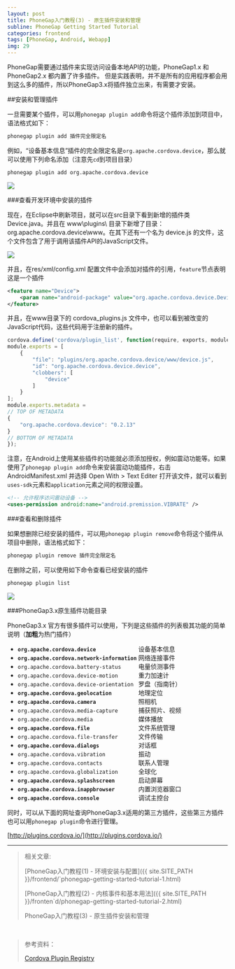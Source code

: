 ```yaml
---
layout: post
title: PhoneGap入门教程(3) - 原生插件安装和管理
subline: PhoneGap Getting Started Tutorial
categories: frontend
tags: [PhoneGap, Android, Webapp]
img: 29
---
```


PhoneGap需要通过插件来实现访问设备本地API的功能，PhoneGap1.x 和 PhoneGap2.x 都内置了许多插件。 但是实践表明，并不是所有的应用程序都会用到这么多的插件，所以PhoneGap3.x将插件独立出来，有需要才安装。

##安装和管理插件

一旦需要某个插件，可以用`phonegap plugin add`命令将这个插件添加到项目中，语法格式如下：

```html
phonegap plugin add 插件完全限定名
```

例如，“设备基本信息”插件的完全限定名是`org.apache.cordova.device`，那么就可以使用下列命名添加（注意先`cd`到项目目录）

```html
phonegap plugin add org.apache.cordova.device
```

![][img1]

###查看开发环境中安装的插件

现在，在Eclipse中刷新项目，就可以在src目录下看到新增的插件类Device.java。并且在 www\plugins\ 目录下新增了目录：org.apache.cordova.device\www。在其下还有一个名为 device.js 的文件，这个文件包含了用于调用该插件API的JavaScript文件。

![][img2]

并且，在res/xml/config.xml 配置文件中会添加对插件的引用，`feature`节点表明这是一个插件

```xml
<feature name="Device">
    <param name="android-package" value="org.apache.cordova.device.Device" />
</feature>
```

并且，在www目录下的 cordova_plugins.js 文件中，也可以看到被改变的JavaScript代码，这些代码用于注册新的插件。

```js
cordova.define('cordova/plugin_list', function(require, exports, module) {
module.exports = [
    {
        "file": "plugins/org.apache.cordova.device/www/device.js",
        "id": "org.apache.cordova.device.device",
        "clobbers": [
            "device"
        ]
    }
];
module.exports.metadata = 
// TOP OF METADATA
{
    "org.apache.cordova.device": "0.2.13"
}
// BOTTOM OF METADATA
});
```

注意，在Android上使用某些插件的功能就必须添加授权，例如震动功能等。如果使用了`phonegap plugin add`命令来安装震动功能插件，右击AndroidManifest.xml 并选择 Open With > Text Editer 打开该文件，就可以看到`uses-sdk`元素和`application`元素之间的权限设置。

```xml
<!-- 允许程序访问震动设备 -->
<uses-permission android:name="android.premission.VIBRATE" />
```

###查看和删除插件


如果想删除已经安装的插件，可以用`phonegap plugin remove`命令将这个插件从项目中删除，语法格式如下：

```html
phonegap plugin remove 插件完全限定名
```

在删除之前，可以使用如下命令查看已经安装的插件

```html
phonegap plugin list
```

![][img3]

###PhoneGap3.x原生插件功能目录

PhoneGap3.x 官方有很多插件可以使用，下列是这些插件的列表极其功能的简单说明（**加粗**为热门插件）

- **`org.apache.cordova.device             `**   设备基本信息
- **`org.apache.cordova.network-information`**   网络连接事件
- `org.apache.cordova.battery-status     `   电量侦测事件
- `org.apache.cordova.device-motion      `   重力加速计
- `org.apache.cordova.device-orientation `   罗盘（指南针）  
- **`org.apache.cordova.geolocation        `**   地理定位
- **`org.apache.cordova.camera             `**   照相机
- `org.apache.cordova.media-capture      `   捕获照片、视频 
- `org.apache.cordova.media              `   媒体播放
- **`org.apache.cordova.file               `**   文件系统管理
- `org.apache.cordova.file-transfer      `   文件传输
- **`org.apache.cordova.dialogs            `**   对话框
- `org.apache.cordova.vibration          `   振动
- `org.apache.cordova.contacts           `   联系人管理
- `org.apache.cordova.globalization      `   全球化
- **`org.apache.cordova.splashscreen       `**   启动屏幕
- **`org.apache.cordova.inappbrowser       `**   内置浏览器窗口
- **`org.apache.cordova.console            `**   调试主控台

同时，可以从下面的网址查询PhoneGap3.x适用的第三方插件，这些第三方插件也可以用`phonegap plugin`命令进行管理。

[http://plugins.cordova.io/](http://plugins.cordova.io/)



----------


> 相关文章:
>
> [PhoneGap入门教程(1) - 环境安装与配置]({{ site.SITE_PATH }}/frontend/`phonegap-getting-started-tutorial-1.html)
>
> [PhoneGap入门教程(2) - 内核事件和基本用法]({{ site.SITE_PATH }}/fronten`d/phonegap-getting-started-tutorial-2.html)
>
> PhoneGap入门教程(3) - 原生插件安装和管理

<br>

> 参考资料：
>
> [Cordova Plugin Registry](http://plugins.cordova.io/)


[img1]: {{site.BASE_PATH}}/img/post/PhoneGap-3/1.png
[img2]: {{site.BASE_PATH}}/img/post/PhoneGap-3/2.png
[img3]: {{site.BASE_PATH}}/img/post/PhoneGap-3/3.png